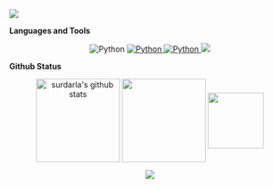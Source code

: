 
<img src="https://capsule-render.vercel.app/api?type=waving&color=gradient&height=200&section=header&animation=fadeIn&text=Surdarla&fontSize=50&" />


**Languages and Tools**
<p align='center'>
    <img alt="Python" src ="https://img.shields.io/badge/python-3776AB.svg?&style=for-the-badge&logo=python&logoColor=white"/>
  </a>
  <a href="https://pytorch.org/docs/stable/index.html">
    <img alt="Python" src ="https://img.shields.io/badge/pytorch-EE4C2C.svg?&style=for-the-badge&logo=pytorch&logoColor=white"/>
  </a>
  <a href="https://pytorch-lightning.readthedocs.io/en/latest/?_ga=2.125175938.920785858.1656556543-1137010303.1655971538">
    <img alt="Python" src ="https://img.shields.io/badge/pytorch_lightning-792EE5.svg?&style=for-the-badge&logo=pytorch-lightning&logoColor=white"/>
  </a>
  <a href="#demo">
    <img src="https://img.shields.io/badge/DEMO%20-%234FC08D.svg?&style=for-the-badge&&logoColor=white"/>
  </a>
</p>

 
**Github Status**
<!-- github stats -->
<p align=center>
  <img align="center" height=150 src="https://github-readme-stats.vercel.app/api?username=surdarla&include_all_commits=true&show_icons=true&theme=onedark&hide_border=true" alt="surdarla's github stats" />
  <img align="center" height=150 src="https://github-readme-stats.vercel.app/api/top-langs/?username=surdarla&layout=compact&theme=onedark&hide_border=true" />
<!-- github tropies  -->
  <img align='center' height=100 src='https://github-profile-trophy.vercel.app/?username=surdarla&theme=onedark&margin-w=15&no-frame=true'>
</p>


<!-- github hits -->
<p align=center>
<img align='center' src='https://hits.seeyoufarm.com/api/count/incr/badge.svg?url=https%3A%2F%2Fgithub.com%2Fsurdarla&count_bg=%23A9A9A9&title_bg=%23787878&icon=github.svg&icon_color=%23000000&title=hits&edge_flat=false'>
</p>


